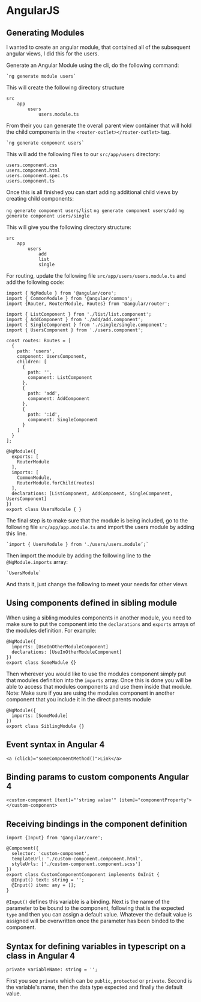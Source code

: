 # AngularJS

## Generating Modules

I wanted to create an angular module, that contained all of the subsequent angular views, I did this for the users.

Generate an Angular Module using the cli, do the following command:

	`ng generate module users`

This will create the following directory structure

```
src
	app
		users
			users.module.ts
```

From their you can generate the overall parent view container that will hold the child components in the `<router-outlet></router-outlet>` tag.

	`ng generate component users`

This will add the following files to our `src/app/users` directory:

```
users.component.css
users.component.html
users.component.spec.ts
users.component.ts
```

Once this is all finished you can start adding additional child views by creating child components:

`ng generate component users/list`
`ng generate component users/add`
`ng generate component users/single`

This will give you the following directory structure:

```	
src
	app	
		users
			add
			list
			single
```

For routing, update the following file `src/app/users/users.module.ts` and add the following code:

```
import { NgModule } from '@angular/core';
import { CommonModule } from '@angular/common';
import {Router, RouterModule, Routes} from '@angular/router';

import { ListComponent } from './list/list.component';
import { AddComponent } from './add/add.component';
import { SingleComponent } from './single/single.component';
import { UsersComponent } from './users.component';

const routes: Routes = [
  {
    path: 'users',
    component: UsersComponent,
    children: [
      {
        path: '',
        component: ListComponent
      },
      {
        path: 'add',
        component: AddComponent
      },
      {
        path: ':id',
        component: SingleComponent
      }
    ]
  }
];

@NgModule({
  exports: [
    RouterModule
  ],
  imports: [
    CommonModule,
    RouterModule.forChild(routes)
  ],
  declarations: [ListComponent, AddComponent, SingleComponent, UsersComponent]
})
export class UsersModule { }
```

The final step is to make sure that the module is being included, go to the following file `src/app/app.module.ts` and import the users module by adding this line.

	`import { UsersModule } from './users/users.module’;`

Then import the module by adding the following line to the `@NgModule.imports` array:

	`UsersModule`

And thats it, just change the following to meet your needs for other views

## Using components defined in sibling module

When using a sibling modules components in another module, you need to make sure to put the component into the `declarations` and `exports` arrays of the modules definition. For example:

```
@NgModule({
  imports: [UseInOtherModuleComponent]
  declarations: [UseInOtherModuleComponent]
})
export class SomeModule {}
```

Then wherever you would like to use the modules component simply put that modules definition into the `imports` array. Once this is done you will be able to access that modules components and use them inside that module. Note: Make sure if you are using the modules component in another component that you include it in the direct parents module

```
@NgModule({
  imports: [SomeModule]
})
export class SiblingModule {}
```

## Event syntax in Angular 4
`<a (click)="someComponentMethod()">Link</a>`

## Binding params to custom components Angular 4
`<custom-component [text]="'string value'" [item]="componentProperty"></custom-component>`

## Receiving bindings in the component definition

```
import {Input} from '@angular/core';

@Component({
  selector: 'custom-component',
  templateUrl: './custom-component.component.html',
  styleUrls: ['./custom-component.component.scss']
})
export class CustomComponentComponent implements OnInit {
  @Input() text: string = '';
  @Input() item: any = [];
}
```

`@Input()` defines this variable is a binding. Next is the name of the parameter to be bound to the component, following that is the expected `type` and then you can assign a default value. Whatever the default value is assigned will be overwritten once the parameter has been binded to the component. 


## Syntax for defining variables in typescript on a class in Angular 4
`private variableName: string = '';`

First you see `private` which can be `public`, `protected` or `private`. Second is the variable's name, then the data type expected and finally the default value.



